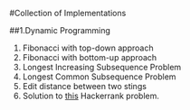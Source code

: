 #Collection of Implementations

##1.Dynamic Programming
1. Fibonacci with top-down approach
2. Fibonacci with bottom-up approach
3. Longest Increasing Subsequence Problem
4. Longest Common Subsequence Problem
5. Edit distance between two stings
6. Solution to [this](https://www.hackerrank.com/challenges/wet-shark-and-two-subsequences) Hackerrank problem.